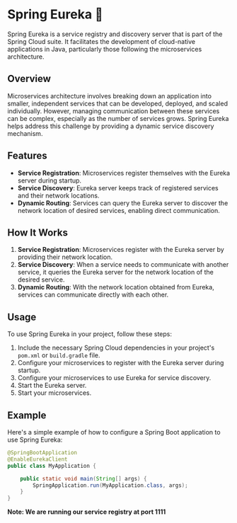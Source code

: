 # Spring Eureka 🌱

Spring Eureka is a service registry and discovery server that is part of the Spring Cloud suite. It facilitates the development of cloud-native applications in Java, particularly those following the microservices architecture.

## Overview

Microservices architecture involves breaking down an application into smaller, independent services that can be developed, deployed, and scaled individually. However, managing communication between these services can be complex, especially as the number of services grows. Spring Eureka helps address this challenge by providing a dynamic service discovery mechanism.

## Features

- **Service Registration**: Microservices register themselves with the Eureka server during startup.
- **Service Discovery**: Eureka server keeps track of registered services and their network locations.
- **Dynamic Routing**: Services can query the Eureka server to discover the network location of desired services, enabling direct communication.

## How It Works

1. **Service Registration**: Microservices register with the Eureka server by providing their network location.
2. **Service Discovery**: When a service needs to communicate with another service, it queries the Eureka server for the network location of the desired service.
3. **Dynamic Routing**: With the network location obtained from Eureka, services can communicate directly with each other.

## Usage

To use Spring Eureka in your project, follow these steps:

1. Include the necessary Spring Cloud dependencies in your project's `pom.xml` or `build.gradle` file.
2. Configure your microservices to register with the Eureka server during startup.
3. Configure your microservices to use Eureka for service discovery.
4. Start the Eureka server.
5. Start your microservices.

## Example

Here's a simple example of how to configure a Spring Boot application to use Spring Eureka:

```java
@SpringBootApplication
@EnableEurekaClient
public class MyApplication {

    public static void main(String[] args) {
        SpringApplication.run(MyApplication.class, args);
    }
}
```
**Note: We are running our service registry at port 1111**